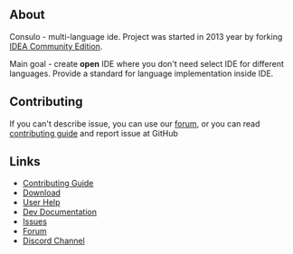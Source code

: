 ## About

Consulo - multi-language ide. Project was started in 2013 year by forking [IDEA Community Edition](https://github.com/JetBrains/intellij-community).

Main goal - create **open** IDE where you don't need select IDE for different languages. Provide a standard for language implementation inside IDE.

## Contributing

If you can't describe issue, you can use our [forum](https://discuss.consulo.io/), or you can read [contributing guide](https://github.com/consulo/consulo/blob/master/CONTRIBUTING.md)  and report issue at GitHub

## Links

* [Contributing Guide](https://github.com/consulo/consulo/blob/master/CONTRIBUTING.md)
* [Download](https://consulo.app)
* [User Help](https://consulo.help)
* [Dev Documentation](https://consulo.dev)
* [Issues](https://github.com/consulo/consulo/issues)
* [Forum](https://github.com/consulo/consulo/discussions)
* [Discord Channel](https://discord.gg/Ab3Ka5gTFv)
